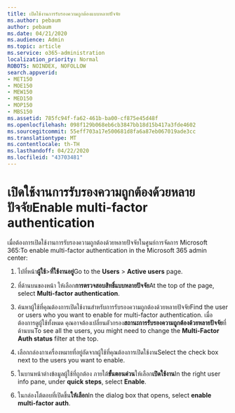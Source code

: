 ```yaml
---
title: เปิดใช้งานการรับรองความถูกต้องแบบหลายปัจจัย
ms.author: pebaum
author: pebaum
ms.date: 04/21/2020
ms.audience: Admin
ms.topic: article
ms.service: o365-administration
localization_priority: Normal
ROBOTS: NOINDEX, NOFOLLOW
search.appverid:
- MET150
- MOE150
- MEW150
- MED150
- MOP150
- MBS150
ms.assetid: 785fc94f-fa62-461b-ba00-cf875e45d48f
ms.openlocfilehash: 098f129b068eb6cb3847bb18d15b417a3fde4602
ms.sourcegitcommit: 55eff703a17e500681d8fa6a87eb067019ade3cc
ms.translationtype: MT
ms.contentlocale: th-TH
ms.lasthandoff: 04/22/2020
ms.locfileid: "43703481"
---
```

# <a name="enable-multi-factor-authentication"></a><span data-ttu-id="36afc-102">เปิดใช้งานการรับรองความถูกต้องด้วยหลายปัจจัย</span><span class="sxs-lookup"><span data-stu-id="36afc-102">Enable multi-factor authentication</span></span>

<span data-ttu-id="36afc-103">เมื่อต้องการเปิดใช้งานการรับรองความถูกต้องด้วยหลายปัจจัยในศูนย์การจัดการ Microsoft 365:</span><span class="sxs-lookup"><span data-stu-id="36afc-103">To enable multi-factor authentication in the Microsoft 365 admin center:</span></span>

1. <span data-ttu-id="36afc-104">ไปที่หน้า**ผู้ใช้**\>**ที่ใช้งานอยู่**</span><span class="sxs-lookup"><span data-stu-id="36afc-104">Go to the **Users** \> **Active users** page.</span></span>
    
2. <span data-ttu-id="36afc-105">ที่ด้านบนของหน้า ให้เลือก**การตรวจสอบสิทธิ์แบบหลายปัจจัย**</span><span class="sxs-lookup"><span data-stu-id="36afc-105">At the top of the page, select **Multi-factor authentication**.</span></span> 
    
3. <span data-ttu-id="36afc-106">ค้นหาผู้ใช้ที่คุณต้องการเปิดใช้งานสําหรับการรับรองความถูกต้องด้วยหลายปัจจัย</span><span class="sxs-lookup"><span data-stu-id="36afc-106">Find the user or users who you want to enable for multi-factor authentication.</span></span> <span data-ttu-id="36afc-107">เมื่อต้องการดูผู้ใช้ทั้งหมด คุณอาจต้องเปลี่ยนตัวกรอง**สถานะการรับรองความถูกต้องด้วยหลายปัจจัย**ที่ด้านบน</span><span class="sxs-lookup"><span data-stu-id="36afc-107">To see all the users, you might need to change the **Multi-Factor Auth status** filter at the top.</span></span>
    
4. <span data-ttu-id="36afc-108">เลือกกล่องกาเครื่องหมายที่อยู่ถัดจากผู้ใช้ที่คุณต้องการเปิดใช้งาน</span><span class="sxs-lookup"><span data-stu-id="36afc-108">Select the check box next to the users you want to enable.</span></span>
    
5.  <span data-ttu-id="36afc-109">ในบานหน้าต่างข้อมูลผู้ใช้ที่ถูกต้อง ภายใต้**ขั้นตอนด่วน**ให้เลือก**เปิดใช้งาน**</span><span class="sxs-lookup"><span data-stu-id="36afc-109">In the right user info pane, under **quick steps**, select **Enable**.</span></span> 
    
6. <span data-ttu-id="36afc-110">ในกล่องโต้ตอบที่เปิดขึ้น**ให้เลือก**</span><span class="sxs-lookup"><span data-stu-id="36afc-110">In the dialog box that opens, select **enable multi-factor auth**.</span></span> 
    

